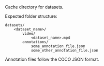 Cache directory for datasets.

Expected folder structure:
```
datasets/
    <dataset_name>/
        video/
            <dataset_name>.mp4
        annotations/
            some_annotation_file.json
            some_other_annotation_file.json
```

Annotation files follow the COCO JSON format.
